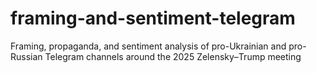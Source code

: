 # framing-and-sentiment-telegram
Framing, propaganda, and sentiment analysis of pro-Ukrainian and pro-Russian Telegram channels around the 2025 Zelensky–Trump meeting
